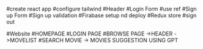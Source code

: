 #create react app
#configure tailwind
#Header
#Login Form
#use ref
#Sign up Form
#Sign up validation
#Firabase setup nd deploy
#Redux store
#sign out

#Website
 #HOMEPAGE
 #LOGIN PAGE
      #BROWSE PAGE
          ->HEADER
          ->MOVELIST
      #SEARCH MOVIE -> MOVIES SUGGESTION USING GPT     